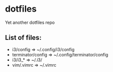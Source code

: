 # dotfiles
Yet another dotfiles repo

## List of files:
 - i3/config           => ~/.config/i3/config
 - terminator/config   => ~/.config/terminator/config
 - i3/i3_*             => ~/.i3/
 - vim/.vimrc          => ~/.vimrc
